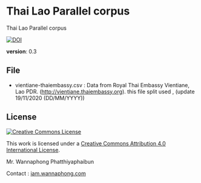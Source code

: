 # Thai Lao Parallel corpus
Thai Lao Parallel corpus

[![DOI](https://zenodo.org/badge/261172947.svg)](https://zenodo.org/badge/latestdoi/261172947)

**version**: 0.3

## File

- vientiane-thaiembassy.csv : Data from Royal Thai Embassy Vientiane, Lao PDR. (http://vientiane.thaiembassy.org). this file split used , (update 19/11/2020 (DD/MM/YYYY))


## License

<a rel="license" href="http://creativecommons.org/licenses/by/4.0/"><img alt="Creative Commons License" style="border-width:0" src="https://i.creativecommons.org/l/by/4.0/88x31.png" /></a>

This work is licensed under a <a rel="license" href="http://creativecommons.org/licenses/by/4.0/">Creative Commons Attribution 4.0 International License</a>.



Mr. Wannaphong Phatthiyaphaibun

Contact : [iam.wannaphong.com](https://iam.wannaphong.com)
